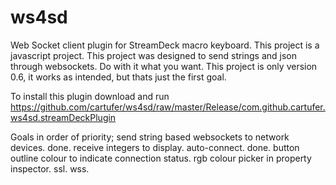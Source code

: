# ws4sd
Web Socket client plugin for StreamDeck macro keyboard.
This project is a javascript project.
This project was designed to send strings and json through websockets. Do with it what you want.
This project is only version 0.6, it works as intended, but thats just the first goal.

To install this plugin download and run https://github.com/cartufer/ws4sd/raw/master/Release/com.github.cartufer.ws4sd.streamDeckPlugin


Goals in order of priority;
send string based websockets to network devices. done.
receive integers to display.
auto-connect. done.
button outline colour to indicate connection status.
rgb colour picker in property inspector.
ssl.
wss.
